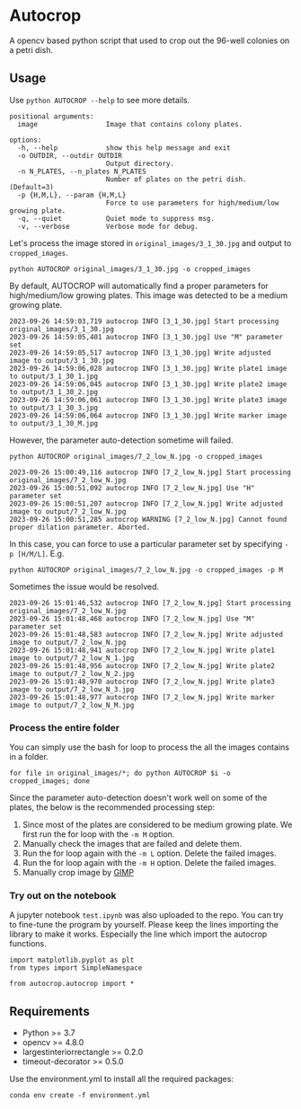 # Autocrop

A opencv based python script that used to crop out the 96-well colonies on a petri dish.

## Usage

Use `python AUTOCROP --help` to see more details.

```
positional arguments:
  image                 Image that contains colony plates.

options:
  -h, --help            show this help message and exit
  -o OUTDIR, --outdir OUTDIR
                        Output directory.
  -n N_PLATES, --n_plates N_PLATES
                        Number of plates on the petri dish. (Default=3)
  -p {H,M,L}, --param {H,M,L}
                        Force to use parameters for high/medium/low growing plate.
  -q, --quiet           Quiet mode to suppress msg.
  -v, --verbose         Verbose mode for debug.
```

Let's process the image stored in `original_images/3_1_30.jpg` and output to `cropped_images`.

```
python AUTOCROP original_images/3_1_30.jpg -o cropped_images
```

By default, AUTOCROP will automatically find a proper parameters for high/medium/low growing plates.
This image was detected to be a medium growing plate.

```
2023-09-26 14:59:03,719 autocrop INFO [3_1_30.jpg] Start processing original_images/3_1_30.jpg
2023-09-26 14:59:05,401 autocrop INFO [3_1_30.jpg] Use "M" parameter set
2023-09-26 14:59:05,517 autocrop INFO [3_1_30.jpg] Write adjusted image to output/3_1_30.jpg
2023-09-26 14:59:06,028 autocrop INFO [3_1_30.jpg] Write plate1 image to output/3_1_30_1.jpg
2023-09-26 14:59:06,045 autocrop INFO [3_1_30.jpg] Write plate2 image to output/3_1_30_2.jpg
2023-09-26 14:59:06,061 autocrop INFO [3_1_30.jpg] Write plate3 image to output/3_1_30_3.jpg
2023-09-26 14:59:06,064 autocrop INFO [3_1_30.jpg] Write marker image to output/3_1_30_M.jpg
```

However, the parameter auto-detection sometime will failed.

```
python AUTOCROP original_images/7_2_low_N.jpg -o cropped_images
```

```
2023-09-26 15:00:49,116 autocrop INFO [7_2_low_N.jpg] Start processing original_images/7_2_low_N.jpg
2023-09-26 15:00:51,092 autocrop INFO [7_2_low_N.jpg] Use "H" parameter set
2023-09-26 15:00:51,207 autocrop INFO [7_2_low_N.jpg] Write adjusted image to output/7_2_low_N.jpg
2023-09-26 15:00:51,285 autocrop WARNING [7_2_low_N.jpg] Cannot found proper dilation parameter. Aborted.
```

In this case, you can force to use a particular parameter set by specifying `-p [H/M/L]`. E.g.

```
python AUTOCROP original_images/7_2_low_N.jpg -o cropped_images -p M
```

Sometimes the issue would be resolved.

```
2023-09-26 15:01:46,532 autocrop INFO [7_2_low_N.jpg] Start processing original_images/7_2_low_N.jpg
2023-09-26 15:01:48,468 autocrop INFO [7_2_low_N.jpg] Use "M" parameter set
2023-09-26 15:01:48,583 autocrop INFO [7_2_low_N.jpg] Write adjusted image to output/7_2_low_N.jpg
2023-09-26 15:01:48,941 autocrop INFO [7_2_low_N.jpg] Write plate1 image to output/7_2_low_N_1.jpg
2023-09-26 15:01:48,956 autocrop INFO [7_2_low_N.jpg] Write plate2 image to output/7_2_low_N_2.jpg
2023-09-26 15:01:48,970 autocrop INFO [7_2_low_N.jpg] Write plate3 image to output/7_2_low_N_3.jpg
2023-09-26 15:01:48,977 autocrop INFO [7_2_low_N.jpg] Write marker image to output/7_2_low_N_M.jpg
```

### Process the entire folder

You can simply use the bash for loop to process the all the images contains in a folder.

```
for file in original_images/*; do python AUTOCROP $i -o cropped_images; done
```

Since the parameter auto-detection doesn't work well on some of the plates,
the below is the recommended processing step:

1. Since most of the plates are considered to be medium growing plate. We first run the for loop with the `-m M` option.
2. Manually check the images that are failed and delete them.
3. Run the for loop again with the `-m L` option. Delete the failed images.
4. Run the for loop again with the `-m H` option. Delete the failed images.
5. Manually crop image by [GIMP](https://www.gimp.org/)

### Try out on the notebook

A jupyter notebook `test.ipynb` was also uploaded to the repo. You can try to fine-tune the program by yourself.
Please keep the lines importing the library to make it works. Especially the line which import the autocrop functions.

```
import matplotlib.pyplot as plt
from types import SimpleNamespace

from autocrop.autocrop import *
```

## Requirements

- Python >= 3.7
- opencv >= 4.8.0
- largestinteriorrectangle >= 0.2.0
- timeout-decorator >= 0.5.0

Use the environment.yml to install all the required packages:

```
conda env create -f environment.yml
```
